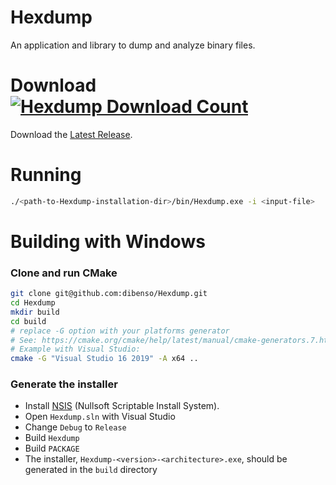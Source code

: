 # Hexdump     
An application and library to dump and analyze binary files.      

# Download [![Hexdump Download Count](https://img.shields.io/github/downloads/cockatrice/cockatrice/total.svg)](https://tooomm.github.io/github-release-stats/?username=dibenso&repository=Hexdump)        

Download the [Latest Release](https://github.com/dibenso/Hexdump/releases).         

# Running
```sh
./<path-to-Hexdump-installation-dir>/bin/Hexdump.exe -i <input-file>
```

# Building with Windows      
### Clone and run CMake     
```sh
git clone git@github.com:dibenso/Hexdump.git
cd Hexdump
mkdir build
cd build
# replace -G option with your platforms generator
# See: https://cmake.org/cmake/help/latest/manual/cmake-generators.7.html
# Example with Visual Studio:
cmake -G "Visual Studio 16 2019" -A x64 ..
```      
### Generate the installer     
* Install [NSIS](https://nsis.sourceforge.io/Download) (Nullsoft Scriptable Install System).     
* Open `Hexdump.sln` with Visual Studio     
* Change `Debug` to `Release`    
* Build `Hexdump`     
* Build `PACKAGE`     
* The installer, `Hexdump-<version>-<architecture>.exe`, should be generated in the `build` directory

